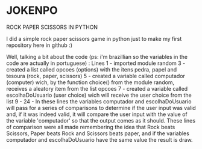 # JOKENPO
ROCK PAPER SCISSORS IN PYTHON

I did a simple rock paper scissors game in python just to make my first repository here in github :)

Well, talking a bit about the code (ps: i'm brazillian so the variables in the code are actually in portuguese) :
Lines
  1 - imported module random 
  3 - created a list called opcoes (options) with the itens pedra, papel and tesoura (rock, paper, scissors)
  5 - created a variable called computador (computer) wich, by the function choice() from the module random, receives a aleatory item from the list opcoes
  7 - created a variable called escolhaDoUsuario (user choice) wich will receive the user choice from the list
9 - 24 - In these lines the variables computador and escolhaDoUsuario will pass for a series of comparisons to determine if the user input was valid and, if it was indeed valid, it will compare the user input with the value of the variable 'computador' so that the output comes as it should. These lines of comparison were all made remembering the idea that Rock beats Scissors, Paper beats Rock and Scissors beats paper, and if the variables computador and escolhaDoUsuario have the same value the result is draw.
